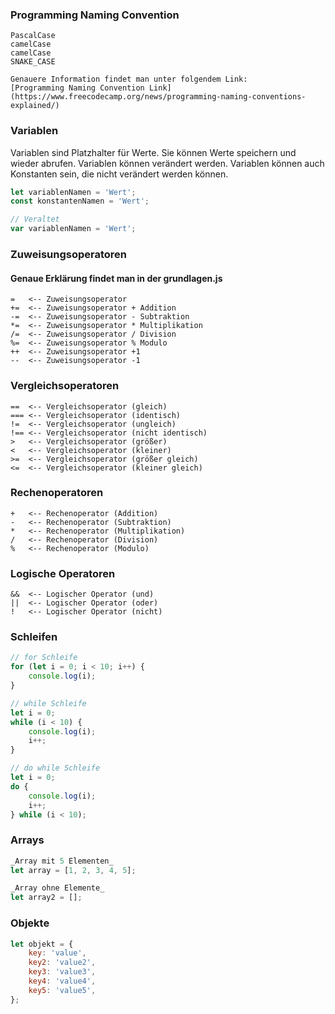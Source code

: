### Programming Naming Convention

```quote
PascalCase
camelCase
camelCase
SNAKE_CASE

Genauere Information findet man unter folgendem Link:
[Programming Naming Convention Link](https://www.freecodecamp.org/news/programming-naming-conventions-explained/)

```

### Variablen

Variablen sind Platzhalter für Werte. Sie können Werte speichern und wieder abrufen. Variablen können verändert werden. Variablen können auch Konstanten sein, die nicht verändert werden können.

```javascript
let variablenNamen = 'Wert';
const konstantenNamen = 'Wert';

// Veraltet
var variablenNamen = 'Wert';
```

### Zuweisungsoperatoren

#### Genaue Erklärung findet man in der grundlagen.js

```quote
=   <-- Zuweisungsoperator
+=  <-- Zuweisungsoperator + Addition
-=  <-- Zuweisungsoperator - Subtraktion
*=  <-- Zuweisungsoperator * Multiplikation
/=  <-- Zuweisungsoperator / Division
%=  <-- Zuweisungsoperator % Modulo
++  <-- Zuweisungsoperator +1
--  <-- Zuweisungsoperator -1
```

### Vergleichsoperatoren

```quote
==  <-- Vergleichsoperator (gleich)
=== <-- Vergleichsoperator (identisch)
!=  <-- Vergleichsoperator (ungleich)
!== <-- Vergleichsoperator (nicht identisch)
>   <-- Vergleichsoperator (größer)
<   <-- Vergleichsoperator (kleiner)
>=  <-- Vergleichsoperator (größer gleich)
<=  <-- Vergleichsoperator (kleiner gleich)
```

### Rechenoperatoren

```quote
+   <-- Rechenoperator (Addition)
-   <-- Rechenoperator (Subtraktion)
*   <-- Rechenoperator (Multiplikation)
/   <-- Rechenoperator (Division)
%   <-- Rechenoperator (Modulo)
```

### Logische Operatoren

```quote
&&  <-- Logischer Operator (und)
||  <-- Logischer Operator (oder)
!   <-- Logischer Operator (nicht)
```

### Schleifen

```javascript
// for Schleife
for (let i = 0; i < 10; i++) {
    console.log(i);
}

// while Schleife
let i = 0;
while (i < 10) {
    console.log(i);
    i++;
}

// do while Schleife
let i = 0;
do {
    console.log(i);
    i++;
} while (i < 10);
```

### Arrays

```javascript
_Array mit 5 Elementen_
let array = [1, 2, 3, 4, 5];

_Array ohne Elemente_
let array2 = [];
```

### Objekte

```javascript
let objekt = {
    key: 'value',
    key2: 'value2',
    key3: 'value3',
    key4: 'value4',
    key5: 'value5',
};
```
